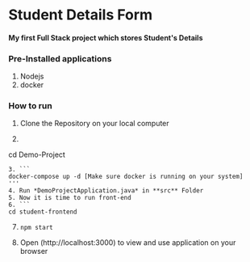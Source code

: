 # Student Details Form

#### My first Full Stack project which stores Student's Details

### Pre-Installed applications
1. Nodejs
2. docker

### How to run

1. Clone the Repository on your local computer
2. ```
  cd Demo-Project
   ```
3. ```
  docker-compose up -d [Make sure docker is running on your system]
  '''
4. Run *DemoProjectApplication.java* in **src** Folder
5. Now it is time to run front-end
6. ```
  cd student-frontend
  ```
7. ```
   npm start
   ```
8. Open (http://localhost:3000) to view and use application on your browser
